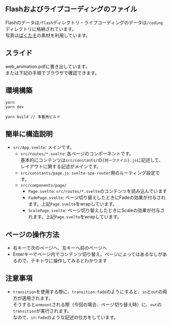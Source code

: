 ## Flashおよびライブコーディングのファイル
Flashのデータは`/flash`ディレクトリ・ライブコーディングのデータは`/coding`ディレクトリに格納されています。  
写真は[ぱくたそ](www.pakutaso.com)の素材を利用しています。

## スライド
web_animation.pdfに書き出しています。  
または下記の手順でブラウザで確認できます。

## 環境構築
```
yarn
yarn dev

yarn build // 本番用ビルド
```

## 簡単に構造説明
- `src/App.svelte`: メインです。
  - `src/routes/*.svelte`: 各ページのコンポーネントです。  
  基本的にコンテンツは`src/constants/`の`{同一ファイル}.js`に記述して、レイアウトに関する記述がメインです。
  - `src/constants/page.js`: `svelte-spa-router`用のルーティング設定です。
  - `src/components/page/`
    - `Page.svelte`: `src/routes/*.svelte`のコンテンツを読み込んでいます
    - `FadePage.svelte`: ページ切り替えしたときにFadeの効果が付与されます。上記`Page.svelte`をwrapしています。
    - `ScalePage.svelte`: ページ切り替えしたときにScaleの効果が付与されます。上記`Page.svelte`をwrapしています。

## ページの操作方法
- 右キーで次のページへ、左キーへ前のページへ
- Enterキーでページ内でコンテンツ切り替え。ページによってはあるなしがあるので、テキトウに操作してみるとわかります

## 注意事項
- `transition`を使用する際に、`transition:fade`のようにすると、`in`と`out`の両方が適用されます。  
そうすると`unmount`される際（今回の場合、ページ切り替え時）に、`out`の`transition`が実行されます。  
なので、`in:fade`のような記述の仕方をしています。
